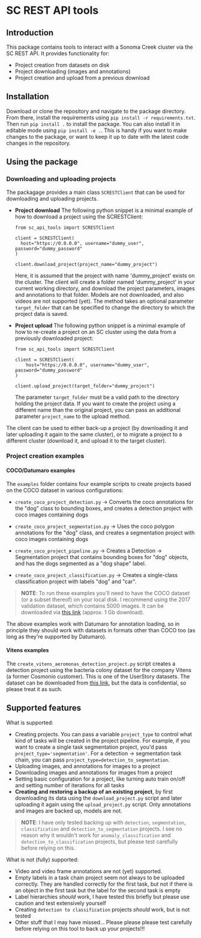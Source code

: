 # SC REST API tools 
## Introduction
This package contains tools to interact with a Sonoma Creek cluster via 
the SC REST API. It provides functionality for:
- Project creation from datasets on disk
- Project downloading (images and annotations)
- Project creation and upload from a previous download

## Installation
Download or clone the repository and navigate to the package directory. From there, 
install the requirements using 
`pip install -r requirements.txt`. Then run `pip install .` to install the package. 
You can also install it in editable mode using `pip install -e .`. This is handy if
you want to make changes to the package, or want to keep it up to date with the 
latest code changes in the repository. 

## Using the package
### Downloading and uploading projects
The packagage provides a main class `SCRESTClient` that can be used for downloading and
uploading projects. 

- **Project download** The following python snippet is a minimal example of how to 
  download a project using the SCRESTClient:

    ```
    from sc_api_tools import SCRESTClient
    
    client = SCRESTClient(
      host="https://0.0.0.0", username="dummy_user", password="dummy_password"
    )
    
    client.download_project(project_name="dummy_project")
    ```
  Here, it is assumed that the project with name 'dummy_project' exists on the cluster. 
  The client will create a folder named 'dummy_project' in your current working 
  directory, and download the project parameters, images and annotations to that folder. 
  Models are not downloaded, and also videos are not supported (yet). The method takes 
  an optional parameter `target_folder` that can be specified to change the 
  directory to which the project data is saved.


- **Project upload** The following python snippet is a minimal example of how to 
  re-create a project on an SC cluster using the data from a previously downloaded 
  project:
    ```
    from sc_api_tools import SCRESTClient
    
    client = SCRESTClient(
        host="https://0.0.0.0", username="dummy_user", password="dummy_password"
    )
    
    client.upload_project(target_folder="dummy_project")
    ```
  The parameter `target_folder` must be a valid path to the directory holding the 
  project data. If you want to create the project using a different name than the 
  original project, you can pass an additional parameter `project_name` to the upload 
  method.

The client can be used to either back-up a project (by downloading it and later 
uploading it again to the same cluster), or to migrate a project to a different cluster 
(download it, and upload it to the target cluster).

### Project creation examples
#### COCO/Datumaro examples
The `examples` folder contains four example scripts to create projects based on the 
COCO dataset in various configurations:
- `create_coco_project_detection.py` -> Converts the coco annotations for the "dog" class 
  to bounding boxes, and creates a detection project with coco images containing dogs
    
- `create_coco_project_segmentation.py` -> Uses the coco polygon annotations for the "dog" 
  class, and creates a segmentation project with coco images containing dogs
  
- `create_coco_project_pipeline.py` -> Creates a Detection -> Segmentation project that 
  contains bounding boxes for "dog" objects, and has the dogs segmented as a "dog shape"
  label.
  
- `create_coco_project_classification.py` -> Creates a single-class classification 
  project with labels "dog" and "car".
  
> **NOTE**: To run these examples you'll need to have the COCO dataset (or a subset thereof) on
> your local disk. I recommend using the 2017 validation dataset, which contains 5000 
> images. It can be downloaded via
> [this link](http://images.cocodataset.org/zips/val2017.zip) (approx. 1 Gb download).

The above examples work with Datumaro for annotation loading, so in principle they 
should work with datasets in formats other than COCO too (as long as they're supported 
by Datumaro).

#### Vitens examples
The `create_vitens_aeromonas_detection_project.py` script creates a detection project
using the bacteria colony dataset for the company Vitens (a former Cosmonio customer). 
This is one of the UserStory datasets. The dataset can be downloaded from 
[this link](https://intel.sharepoint.com/:u:/r/sites/user-story-dataset-sharing/Shared%20Documents/User%20Stories%20Datasets/Detection/Vitens%20Bacteria%20Counting/Vitens%20Aeromonas.zip?csf=1&web=1&e=wFXEle),
but the data is confidential, so please treat it as such.

## Supported features
What is supported:
- Creating projects. You can pass a variable `project_type` to control what kind of 
  tasks will be created in the project pipeline. For example, if you want to create a 
  single task segmentation project, you'd pass `project_type='segmentation'`. For a 
  detection -> segmentation task chain, you can pass 
  `project_type=detection_to_segmentation`.
- Uploading images, and annotations for images to a project
- Downloading images and annotations for images from a project
- Setting basic configuration for a project, like turning auto train on/off and 
  setting number of iterations for all tasks
- **Creating and restoring a backup of an existing project**, by first downloading its 
  data using the `download_project.py` script and later uploading it again using the 
  `upload_project.py` script. Only annotations and images are backed up, 
  models are not. 
>  **NOTE**: I have only tested backing up with `detection`, `segmentation`, 
>  `classification` and `detection_to_segmentation` projects. I see no reason why it 
>  wouldn't work for `anomaly_classification` and `detection_to_classification` 
>  projects, but please test carefully before relying on this.
  
What is not (fully) supported:
- Video and video frame annotations are not (yet) supported.
- Empty labels in a task chain project seem not always to be uploaded correctly. They 
  are handled correctly for the first task, but not if there is an object in the 
  first task but the label for the second task is empty
- Label hierarchies *should* work, I have tested this briefly but please use caution 
  and test extensively yourself
- Creating `detection to classification` projects *should* work, but is not tested
- Other stuff that I may have missed... Please please please test carefully before 
  relying on this tool to back up your projects!!!
